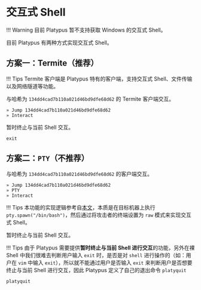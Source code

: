 # 交互式 Shell

!!! Warning
    目前 Platypus 暂不支持获取 Windows 的交互式 Shell。

目前 Platypus 有两种方式实现交互式 Shell。


## 方案一：Termite（推荐）

!!! Tips
    Termite 客户端是 Platypus 特有的客户端，支持交互式 Shell、文件传输以及网络隧道等功能。

与哈希为 `134dd4cad7b110a021d46bd9dfe68d62` 的 Termite 客户端交互。

```
» Jump 134dd4cad7b110a021d46bd9dfe68d62
» Interact
```

暂时终止与当前 Shell 交互。

```
exit
```

## 方案二：`PTY`（不推荐）

与哈希为 `134dd4cad7b110a021d46bd9dfe68d62` 的客户端交互。

```
» Jump 134dd4cad7b110a021d46bd9dfe68d62
» PTY
» Interact
```

!!! Tips
    本功能的实现逻辑参考自[本文](https://blog.ropnop.com/upgrading-simple-shells-to-fully-interactive-ttys/)，本质是在目标机器上执行 `pty.spawn("/bin/bash")`，然后通过将攻击者的终端设置为 `raw` 模式来实现交互式 Shell。


暂时终止与当前 Shell 交互。

!!! Tips
    由于 Platypus 需要提供**暂时终止与当前 Shell 进行交互**的功能，另外在裸 Shell 中我们很难去判断用户输入 `exit` 时，是否是对 `shell` 进行操作的（如：用户在 `vim` 中输入 `exit`），所以就不能通过用户是否输入 `exit` 来判断用户是否想要终止与当前 Shell 进行交互，因此 Platypus 定义了自己的退出命令 `platyquit`

```
platyquit
```
